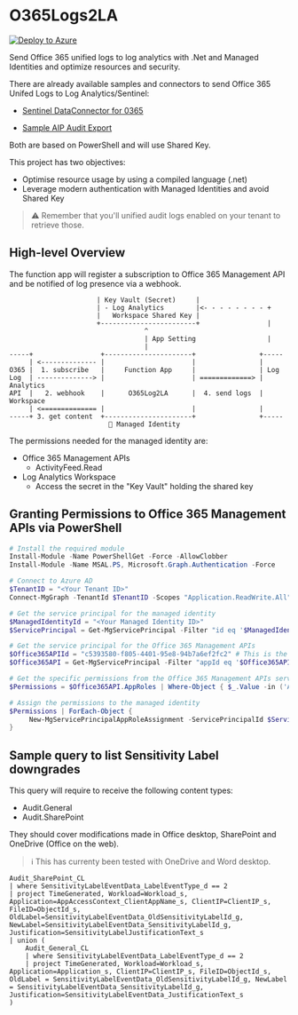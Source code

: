 # O365Logs2LA

[![Deploy to Azure](https://aka.ms/deploytoazurebutton)](https://portal.azure.com/#create/Microsoft.Template/uri/https%3A%2F%2Fraw.githubusercontent.com%2FSureStacks2FO365Logs2LA%2Fmaster%2Fazuredeploy.json)



Send Office 365 unified logs to log analytics with .Net and Managed Identities and optimize resources and security.

There are already available samples and connectors to send Office 365 Unifed Logs to Log Analytics/Sentinel:

 * [Sentinel DataConnector for 0365](https://github.com/Azure/Azure-Sentinel/blob/master/DataConnectors/O365%20Data/readme.md)

 * [Sample AIP Audit Export](https://github.com/Azure-Samples/Azure-Information-Protection-Samples/blob/master/AIP-Audit-Export/Export-AIPAuditLogOperations.ps1) 
 
Both are based on PowerShell and will use Shared Key. 

This project has two objectives:

* Optimise resource usage by using a compiled language (.net)
* Leverage modern authentication with Managed Identities and avoid Shared Key

> ⚠️ Remember that you'll unified audit logs enabled on your tenant to retrieve those.

## High-level Overview

The function app will register a subscription to Office 365 Management API and be notified of log presence via a webhook.


```ascii  
                      | Key Vault (Secret)     |           
                      | - Log Analytics        |<- - - - - - - - +
                      |   Workspace Shared Key |                 
                      +------------------------+                 |
                                  ^
                                  | App Setting                  | 
                                  |
-----+                 +----------------------+                +-----
     | <-------------- |                      |                |
O365 |  1. subscribe   |     Function App     |                | Log
Log  | --------------> |                      | =============> | Analytics
API  |   2. webhook    |      O365Log2LA      |  4. send logs  | Workspace
     | <============== |                      |                |
-----+ 3. get content  +----------------------+                +-----
                         🔑 Managed Identity
```

The permissions needed for the managed identity are:

 * Office 365 Management APIs
   * ActivityFeed.Read
 * Log Analytics Workspace
   * Access the secret in the "Key Vault" holding the shared key

## Granting Permissions to Office 365 Management APIs via PowerShell

```PowerShell
# Install the required module
Install-Module -Name PowerShellGet -Force -AllowClobber
Install-Module -Name MSAL.PS, Microsoft.Graph.Authentication -Force

# Connect to Azure AD
$TenantID = "<Your Tenant ID>"
Connect-MgGraph -TenantId $TenantID -Scopes "Application.ReadWrite.All", "DelegatedPermissionGrant.ReadWrite.All"

# Get the service principal for the managed identity
$ManagedIdentityId = "<Your Managed Identity ID>"
$ServicePrincipal = Get-MgServicePrincipal -Filter "id eq '$ManagedIdentityId'"

# Get the service principal for the Office 365 Management APIs
$Office365APIId = "c5393580-f805-4401-95e8-94b7a6ef2fc2" # This is the standard Application ID for the Office 365 Management APIs
$Office365API = Get-MgServicePrincipal -Filter "appId eq '$Office365APIId'"

# Get the specific permissions from the Office 365 Management APIs service principal
$Permissions = $Office365API.AppRoles | Where-Object { $_.Value -in ('ActivityFeed.Read','ActivityFeed.ReadDlp') }

# Assign the permissions to the managed identity
$Permissions | ForEach-Object {
     New-MgServicePrincipalAppRoleAssignment -ServicePrincipalId $ServicePrincipal.Id -AppRoleId $_.Id -PrincipalId $ServicePrincipal.Id -ResourceId $Office365API.Id
}
```

## Sample query to list Sensitivity Label downgrades

This query will require to receive the following content types:
* Audit.General
* Audit.SharePoint

They should cover modifications made in Office desktop, SharePoint and OneDrive (Office on the web).

> ℹ️ This has currenty been tested with OneDrive and Word desktop.

```KQL
Audit_SharePoint_CL 
| where SensitivityLabelEventData_LabelEventType_d == 2 
| project TimeGenerated, Workload=Workload_s, Application=AppAccessContext_ClientAppName_s, ClientIP=ClientIP_s, FileID=ObjectId_s, OldLabel=SensitivityLabelEventData_OldSensitivityLabelId_g, NewLabel=SensitivityLabelEventData_SensitivityLabelId_g, Justification=SensitivityLabelJustificationText_s
| union (
    Audit_General_CL
    | where SensitivityLabelEventData_LabelEventType_d == 2
    | project TimeGenerated, Workload=Workload_s, Application=Application_s, ClientIP=ClientIP_s, FileID=ObjectId_s, OldLabel = SensitivityLabelEventData_OldSensitivityLabelId_g, NewLabel = SensitivityLabelEventData_SensitivityLabelId_g, Justification=SensitivityLabelEventData_JustificationText_s
)
```